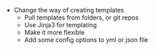 * Change the way of creating templates
    * Pull templates from folders, or git repos
    * Use Jinja3 for templating
    * Make it more flexible
    * Add some config options to yml or json file